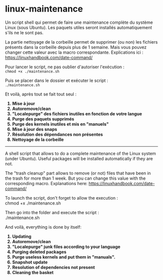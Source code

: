 # linux-maintenance
<p>Un script shell qui permet de faire une maintenance complète du système Linux (sous Ubuntu). 
Les paquets utiles seront installés automatiquement s'ils ne le sont pas.</p>

<p>La partie nettoyage de la corbeille permet de supprimer (ou non) les fichiers présents dans la corbeille depuis plus de 1 semaine. Mais vous pouvez changer cette valeur avec la macro correspondante. Explications ici : <a href="https://linuxhandbook.com/date-command/" title="commande date">https://linuxhandbook.com/date-command/</a>

Pour lancer le script, ne pas oublier d'autoriser l'exécution : <br/>`chmod +x ./maintenance.sh`

Puis se placer dans le dossier et exécuter le script : <br/>`./maintenance.sh`

Et voilà, après tout se fait tout seul :
<b><ol>
    <li>Mise à jour</li>
    <li>Autoremove/clean</li>
    <li>"Localepurge" des fichiers inutiles en fonction de votre langue</li>
    <li>Purge des paquets supprimés</li>
    <li>Purge des kernels inutiles et mis en "manuels"</li>
    <li>Mise à jour des snaps</li>
    <li>Résolution des dépendances non présentes</li>
    <li>Nettoyage de la corbeille</li>
</ol>
</b>

---

<p>A shell script that allows to do a complete maintenance of the Linux system (under Ubuntu). Useful packages will be installed automatically if they are not.</p>

<p>The "trash cleanup" part allows to remove (or not) files that have been in the trash for more than 1 week. But you can change this value with the corresponding macro. Explanations here: <a href="https://linuxhandbook.com/date-command/" title="commande date">https://linuxhandbook.com/date-command/</a>

To launch the script, don't forget to allow the execution : <br/> chmod +x ./maintenance.sh

Then go into the folder and execute the script : <br/> ./maintenance.sh

And voilà, everything is done by itself:
<b><ol>
    <li>Updating</li>
    <li>Autoremove/clean</li>
    <li>"Localepurge" junk files according to your language</li>
    <li>Purging deleted packages</li>
    <li>Purge useless kernels and put them in "manuals".</li>
    <li>Snapshot update</li>
    <li>Resolution of dependencies not present</li>
    <li>Cleaning the basket</li>
</ol>
</b>
